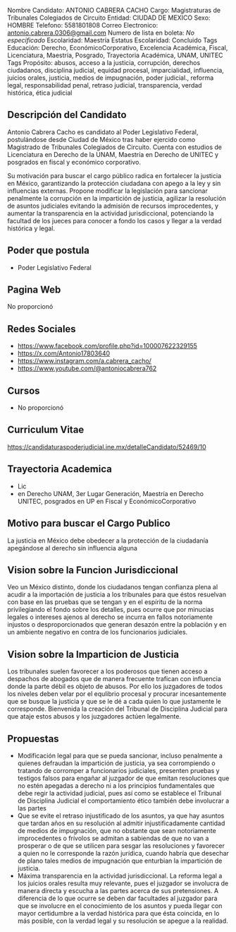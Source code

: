 Nombre Candidato: ANTONIO CABRERA CACHO
Cargo: Magistraturas de Tribunales Colegiados de Circuito
Entidad: CIUDAD DE MEXICO
Sexo: HOMBRE
Telefono: 5581801808
Correo Electronico: antonio.cabrera.0306@gmail.com
Numero de lista en boleta: *No especificado*
Escolaridad: Maestría
Estatus Escolaridad: Concluido
Tags Educación: Derecho, EconómicoCorporativo, Excelencia Académica, Fiscal, Licenciatura, Maestría, Posgrado, Trayectoria Académica, UNAM, UNITEC
Tags Propósito: abusos, acceso a la justicia, corrupción, derechos ciudadanos, disciplina judicial, equidad procesal, imparcialidad, influencia, juicios orales, justicia, medios de impugnación, poder judicial., reforma legal, responsabilidad penal, retraso judicial, transparencia, verdad histórica, ética judicial


## Descripción del Candidato 

Antonio Cabrera Cacho es candidato al Poder Legislativo Federal, postulándose desde Ciudad de México tras haber ejercido como Magistrado de Tribunales Colegiados de Circuito. Cuenta con estudios de Licenciatura en Derecho de la UNAM, Maestría en Derecho de UNITEC y posgrados en fiscal y económico corporativo.

Su motivación para buscar el cargo público radica en fortalecer la justicia en México, garantizando la protección ciudadana con apego a la ley y sin influencias externas. Propone modificar la legislación para sancionar penalmente la corrupción en la impartición de justicia, agilizar la resolución de asuntos judiciales evitando la admisión de recursos improcedentes, y aumentar la transparencia en la actividad jurisdiccional, potenciando la facultad de los jueces para conocer a fondo los casos y llegar a la verdad histórica y legal.


## Poder que postula

- Poder Legislativo Federal


## Pagina Web

No proporcionó


## Redes Sociales

- https://www.facebook.com/profile.php?id=100007622329155
- https://x.com/Antonio17803640
- https://www.instagram.com/a.cabrera_cacho/
- https://www.youtube.com/@antoniocabrera762


## Cursos

- No proporcionó


## Curriculum Vitae

https://candidaturaspoderjudicial.ine.mx/detalleCandidato/52469/10


## Trayectoria Academica

- Lic
- en Derecho UNAM, 3er Lugar Generación, Maestría en Derecho UNITEC, posgrados en UP en Fiscal y EconómicoCorporativo


## Motivo para buscar el Cargo Publico

La justicia en México debe obedecer a la protección de la ciudadanía apegándose al derecho sin influencia alguna


## Vision sobre la Funcion Jurisdiccional

Veo un México distinto, donde los ciudadanos tengan confianza plena al acudir a la importación de justicia a los tribunales para que éstos resuelvan con base en las pruebas que se tengan y en el espíritu de la norma privilegiando el fondo sobre los detalles, pues ocurre que por minucias legales o intereses ajenos al derecho se incurra en fallos notoriamente injustos o desproporcionados que generan desazón entre la población y en un ambiente negativo en contra de los funcionarios judiciales.


## Vision sobre la Imparticion de Justicia

Los tribunales suelen favorecer a los poderosos que tienen acceso a despachos de abogados que de manera frecuente trafican con influencia donde la parte débil es objeto de abusos. Por ello los juzgadores de todos los niveles deben velar por el equlibrio procesal y procurar incesantemente que se busque la justicia y que se le dé a cada quien lo que justamente le corresponde. Bienvenida la creación del Tribunal de Disciplina Judicial para que ataje estos abusos y los juzgadores actúen legalmente.


## Propuestas

- Modificación legal para que se pueda sancionar, incluso penalmente a quienes defraudan la impartición de justicia, ya sea corrompiendo o tratando de corromper a funcionarios judiciales, presenten pruebas y testigos falsos para engañar al juzgador de que emitan resoluciones que no estén apegadas a derecho ni a los principios fundamentales que debe regir la actividad judicial, pues así como se establece el Tribunal de Disciplina Judicial el comportamiento ético también debe involucrar a las partes
- Que se evite el retraso injustificado de los asuntos, ya que hay asuntos que tardan años en su resolución al admitir injustificadamente cantidad de medios de impugnación, que no obstante que sean notoriamente improcedentes o frívolos se admitan a sabiendas de que no van a prosperar o de que se utilicen para sesgar las resoluciones y favorecer a quien no le corresponde la razón jurídica, cuando habría que desechar de plano tales medios de impugnación que enturbian la impartición de justicia.
- Máxima transparencia en la actividad jurisdiccional. La reforma legal a los juicios orales resulta muy relevante, pues el juzgador se involucra de manera directa y escucha a las partes acerca de sus pretensiones. A diferencia de lo que ocurre se deben dar facultades al juzgador para que se involucre en el conocimiento de los asuntos y pueda llegar con mayor certidumbre a la verdad histórica para que ésta coincida, en lo más posible, con la verdad legal y su resolución se apegue a la realidad.

